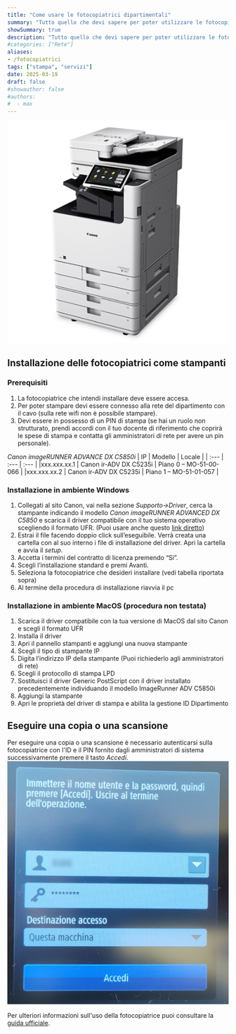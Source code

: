 ```yaml
---
title: "Come usare le fotocopiatrici dipartimentali"
summary: "Tutto quello che devi sapere per poter utilizzare le fotocopiatrici dipartimentali"
showSummary: true
description: "Tutto quello che devi sapere per poter utilizzare le fotocopiatrici dipartimentali"
#categories: ["Rete"]
aliases:
- /fotocopiatrici
tags: ["stampa", "servizi"]
date: 2025-03-19
draft: false
#showauthor: false
#authors:
#  - max
---
```

![Canon](featured.jpg)

## Installazione delle fotocopiatrici come stampanti


### Prerequisiti

1. La fotocopiatrice che intendi installare deve essere accesa.
2. Per poter stampare devi essere connesso alla rete del dipartimento con il cavo (sulla rete wifi non è possibile stampare).
3. Devi essere in possesso di un PIN di stampa (se hai un ruolo non strutturato, prendi accordi con il tuo docente di riferimento che coprirà le spese di stampa e contatta gli amministratori di rete per avere un pin personale).


*Canon imageRUNNER ADVANCE DX C5850i*
| IP           | Modello                  | Locale                 |
| :---         | :---                     | :---                   |
|xxx.xxx.xx.1  | Canon ir-ADV DX C5235i   | Piano 0 – MO-51-00-066 |
|xxx.xxx.xx.2  | Canon ir-ADV DX C5235i   | Piano 1 – MO-51-01-057 |

### Installazione in ambiente Windows

1. Collegati al sito Canon, vai nella sezione *Supporto->Driver*, cerca la stampante indicando il modello *Canon imageRUNNER ADVANCED DX C5850* e scarica il driver compatibile con il tuo sistema operativo scegliendo il formato UFR. (Puoi usare anche questo [link diretto](https://www.canon.it/support/business/products/office-printers/imagerunner/advance-dx/imagerunner-advance-dx-c5850i.html))
2. Estrai il file facendo doppio click sull’eseguibile. Verrà creata una cartella con al suo interno i file di installazione del driver. Apri la cartella e avvia il *setup*.
3. Accetta i termini del contratto di licenza premendo “Sì”.
4. Scegli l’installazione standard e premi Avanti.
5. Seleziona la fotocopiatrice che desideri installare (vedi tabella riportata sopra)
6. Al termine della procedura di installazione riavvia il pc

### Installazione in ambiente MacOS (procedura non testata)

1. Scarica il driver compatibile con la tua versione di MacOS dal sito Canon e scegli il formato UFR
2. Installa il driver
3. Apri il pannello stampanti e aggiungi una nuova stampante
4. Scegli il tipo di stampante IP
5. Digita l’indirizzo IP della stampante (Puoi richiederlo agli amministratori di rete)
6. Scegli il protocollo di stampa LPD
7. Sostituisci il driver Generic PostScript con il driver installato precedentemente individuando il modello ImageRunner ADV C5850i
8. Aggiungi la stampante
9. Apri le proprietà del driver di stampa e abilita la gestione ID Dipartimento

## Eseguire una copia o una scansione
Per eseguire una copia o una scansione è necessario autenticarsi sulla fotocopiatrice con l'ID e il PIN fornito dagli amministratori di sistema successivamente premere il tasto *Accedi*.
![login](login.jpg)

Per ulteriori informazioni sull'uso della fotocopiatrice puoi consultare la [guida ufficiale](https://gdlp01.c-wss.com/gds/2/0300037772/01/iRADV_A3_DX_QOG_EU_multi.pdf).
